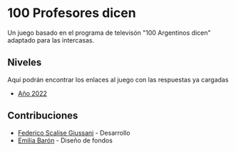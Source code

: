 # 100 Profesores dicen

Un juego basado en el programa de televisón "100 Argentinos dicen" adaptado para las intercasas.




## Niveles
Aquí podrán encontrar los enlaces al juego con las respuestas ya cargadas

- [Año 2022](https://i-teens.github.io/100-argentinos-dicen?f=https://raw.githubusercontent.com/i-teens/100-argentinos-dicen/master/2022.json)



## Contribuciones

- [Federico Scalise Giussani](https://github.com/Duplino) - Desarrollo
- [Emilia Barón](https://github.com/Emi-Ba) - Diseño de fondos


